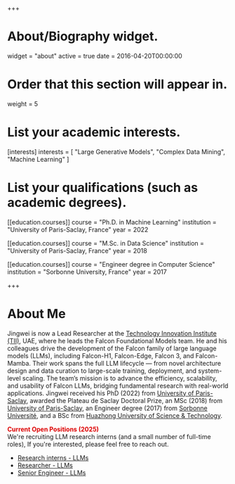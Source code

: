 +++
# About/Biography widget.
widget = "about"
active = true
date = 2016-04-20T00:00:00

# Order that this section will appear in.
weight = 5

# List your academic interests.
[interests]
  interests = [
  "Large Generative Models",
  "Complex Data Mining",
	"Machine Learning"
  ]

# List your qualifications (such as academic degrees).
[[education.courses]]
  course = "Ph.D. in Machine Learning"
  institution = "University of Paris-Saclay, France"
  year = 2022

[[education.courses]]
  course = "M.Sc. in Data Science"
  institution = "University of Paris-Saclay, France"
  year = 2018

[[education.courses]]
  course = "Engineer degree in Computer Science"
  institution = "Sorbonne University, France"
  year = 2017


+++
# About Me

Jingwei is now a Lead Researcher at the [Technology Innovation Institute (TII)](https://www.tii.ae/), UAE, where he leads the Falcon Foundational Models team.  He and his colleagues drive the development of the Falcon family of large language models (LLMs), including Falcon-H1, Falcon-Edge, Falcon 3, and Falcon-Mamba. Their work spans the full LLM lifecycle — from novel architecture design and data curation to large-scale training, deployment, and system-level scaling. The team’s mission is to advance the efficiency, scalability, and usability of Falcon LLMs, bridging fundamental research with real-world applications. Jingwei received his PhD (2022) from [University of Paris-Saclay](https://www.universite-paris-saclay.fr/en), awarded the Plateau de Saclay Doctoral Prize, an MSc (2018) from [University of Paris-Saclay](https://www.universite-paris-saclay.fr/en), an Engineer degree (2017) from [Sorbonne Université](https://www.sorbonne-universite.fr/), and a BSc from [Huazhong University of Science & Technology](http://english.hust.edu.cn).


<span style="color: #d00; font-weight: bold;">Current Open Positions (2025)</span>  
We're recruiting LLM research interns (and a small number of full-time roles), If you're interested, please feel free to reach out.

- [Research interns - LLMs](../post/Intern_LLMs_2025.pdf)
- [Researcher - LLMs](../post/Researcher_LLMs_2025.pdf)
- [Senior Engineer - LLMs](../post/Senior_Engineer_LLMs_2025.pdf) 
  